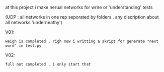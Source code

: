 at this project i make nerual networks for wrire or 'understanding' tests 

(UDP : all networks in one rep seporated by folders , any discription about all networks 'underneathy')

V01:

	weigh is completed , righ now i writting a skript for generate "next word" in test.py
V02:

	full not completed , i only start that 

